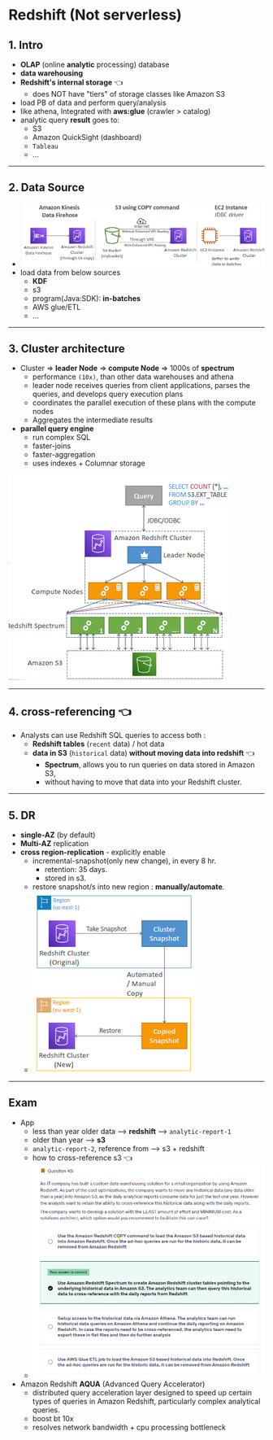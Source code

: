 # Redshift (Not serverless)

## 1. Intro
- **OLAP** (online **analytic** processing) database
- **data warehousing** 
- **Redshift's internal storage** :point_left:
  - does NOT have "tiers" of storage classes like Amazon S3
- load PB of data and perform query/analysis
- like athena, Integrated with **aws:glue** (crawler > catalog)
- analytic query **result** goes to:
  - S3 
  - Amazon QuickSight (dashboard) 
  - `Tableau`
  - ...

--- 
## 2. Data Source
- ![img_2.png](../99_img/moreSrv/redshift/img_2.png)
- load data from below  sources
  - **KDF**
  - s3
  - program(Java:SDK): **in-batches** 
  - AWS glue/ETL
  - ...

---
## 3. Cluster architecture
- Cluster => **leader Node** => **compute Node** => 1000s of **spectrum**
  - performance `(10x)`, than other data warehouses and athena
  - leader node receives queries from client applications, parses the queries, and develops query execution plans
  - coordinates the parallel execution of these plans with the compute nodes
  - Aggregates the intermediate results
- **parallel query engine** 
  - run complex SQL
  - faster-joins
  - faster-aggregation
  - uses indexes + Columnar storage

![img_3.png](../99_img/moreSrv/redshift/img_3.png)

---
## 4. cross-referencing :point_left:
- Analysts can use Redshift SQL queries to access both :
  - **Redshift tables** (`recent` data)  / hot data
  - **data in S3** (`historical` data) **without moving data into redshift** :point_left:
    -  **Spectrum**, allows you to run queries on data stored in Amazon S3,
    - without having to move that data into your Redshift cluster.

---
## 5. DR
- **single-AZ** (by default)
- **Multi-AZ**  replication 
- **cross region-replication** - explicitly enable
  - incremental-snapshot(only new change), in every 8 hr. 
    - retention: 35 days.
    - stored in s3.
  - restore snapshot/s into new region : **manually/automate**.
  - ![img_1.png](../99_img/moreSrv/redshift/img_1.png)

---
## Exam
- App 
  - less than year older data --> **redshift** --> `analytic-report-1`
  - older than year --> **s3**
  - `analytic-report-2`,  reference from --> s3 + redshift
  - how to cross-reference s3 :point_left:
  - ![img.png](../99_img/practice-test-01/exam-43.png)
- Amazon Redshift **AQUA** (Advanced Query Accelerator) 
  - distributed query acceleration layer designed to speed up certain types of queries in Amazon Redshift, particularly complex analytical queries.
  - boost bt 10x
  - resolves network bandwidth + cpu processing bottleneck

